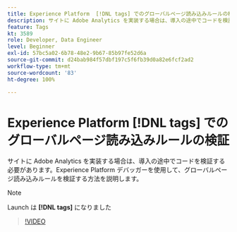 ```yaml
---
title: Experience Platform  [!DNL tags] でのグローバルページ読み込みルールの検証
description: サイトに Adobe Analytics を実装する場合は、導入の途中でコードを検証する必要があります。Experience Platform デバッガーを使用して、グローバルページ読み込みルールを検証する方法を説明します。
feature: Tags
kt: 3589
role: Developer, Data Engineer
level: Beginner
exl-id: 57bc5a02-6b78-48e2-9b67-85b97fe52d6a
source-git-commit: d24bab984f57dbf197c5f6fb39d0a82e6fcf2ad2
workflow-type: tm+mt
source-wordcount: '83'
ht-degree: 100%

---
```


# Experience Platform [!DNL tags] でのグローバルページ読み込みルールの検証

サイトに Adobe Analytics を実装する場合は、導入の途中でコードを検証する必要があります。Experience Platform デバッガーを使用して、グローバルページ読み込みルールを検証する方法を説明します。

>[!NOTE]
>
> Launch は **[!DNL tags]** になりました

>[!VIDEO](https://video.tv.adobe.com/v/31400/?quality=12&learn=on&captions=jpn)
